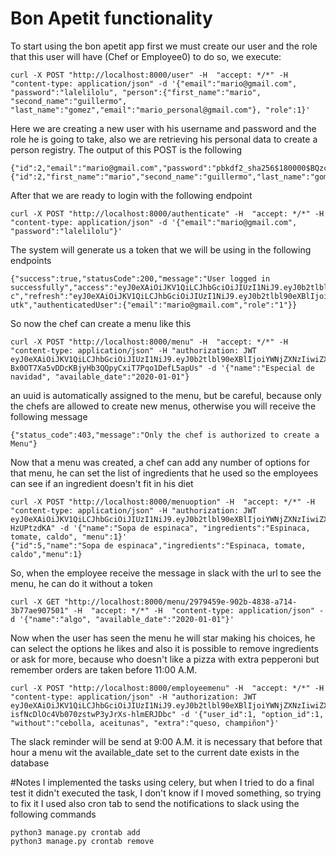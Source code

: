 # Bon Apetit functionality

To start using the bon apetit app first we must create our user and the role that this user will have (Chef or Employee0) to do so, we execute:

```
curl -X POST "http://localhost:8000/user" -H  "accept: */*" -H  "content-type: application/json" -d '{"email":"mario@gmail.com", "password":"lalelilolu", "person":{"first_name":"mario", "second_name":"guillermo", "last_name":"gomez","email":"mario_personal@gmail.com"}, "role":1}'
```

Here we are creating a new user with his username and password and the role he is going to take, also we are retrieving his personal data to create a person registry. The output of this POST is the following

```
{"id":2,"email":"mario@gmail.com","password":"pbkdf2_sha256$180000$BQzcqy39WquO$vQUacXyFXe6eiv5Tgq24EEpFk2mXZadbN5R2s0ufmh0=","person":{"id":2,"first_name":"mario","second_name":"guillermo","last_name":"gomez","email":"mario_personal@gmail.com"},"role":1}
```

After that we are ready to login with the following endpoint

```
curl -X POST "http://localhost:8000/authenticate" -H  "accept: */*" -H  "content-type: application/json" -d '{"email":"mario@gmail.com", "password":"lalelilolu"}'
```

The system will generate us a token that we will be using in the following endpoints

```
{"success":true,"statusCode":200,"message":"User logged in successfully","access":"eyJ0eXAiOiJKV1QiLCJhbGciOiJIUzI1NiJ9.eyJ0b2tlbl90eXBlIjoiYWNjZXNzIiwiZXhwIjoxNjE5NjE4NTEyLCJqdGkiOiJjODIwYzcyMmYzOGU0MmFiODU4NDI3ZWNiZGY0MDhhNSIsInVzZXJfaWQiOjJ9.z4Ai6HxbVYknNdBUJFK7JZaqEuok01Lt0IKMwXGlh-c","refresh":"eyJ0eXAiOiJKV1QiLCJhbGciOiJIUzI1NiJ9.eyJ0b2tlbl90eXBlIjoicmVmcmVzaCIsImV4cCI6MTYyMDgyNzgxMiwianRpIjoiNjcwNzI4ZTY3NmQxNGFhODhhMDYwOThkNjkxNThmNzgiLCJ1c2VyX2lkIjoyfQ.9IwDoILrfQZkTgb8gYWQ9nEeMZ0VQGc6aYQ0MD3-utk","authenticatedUser":{"email":"mario@gmail.com","role":"1"}}
```

So now the chef can create a menu like this

```
curl -X POST "http://localhost:8000/menu" -H  "accept: */*" -H  "content-type: application/json" -H "authorization: JWT eyJ0eXAiOiJKV1QiLCJhbGciOiJIUzI1NiJ9.eyJ0b2tlbl90eXBlIjoiYWNjZXNzIiwiZXhwIjoxNjE5NjE5MDEwLCJqdGkiOiJmNjIyZWQ0YjA5NGQ0MmY5OWI4Y2Q0MmI2YzcwNGM5MCIsInVzZXJfaWQiOjJ9.-Bx0OT7Xa5vDDcKBjyHb3QQpyCxiT7Pqo1DefL5apUs" -d '{"name":"Especial de navidad", "available_date":"2020-01-01"}
```

an uuid is automatically assigned to the menu, but be careful, because only the chefs are allowed to create new menus, otherwise you will receive the following message

```
{"status_code":403,"message":"Only the chef is authorized to create a Menu"}
```

Now that a menu was created, a chef can add any number of options for that menu, he can set the list of ingredients that he used so the employees can see if an ingredient doesn't fit in his diet

```
curl -X POST "http://localhost:8000/menuoption" -H  "accept: */*" -H  "content-type: application/json" -H "authorization: JWT eyJ0eXAiOiJKV1QiLCJhbGciOiJIUzI1NiJ9.eyJ0b2tlbl90eXBlIjoiYWNjZXNzIiwiZXhwIjoxNjE5NjIxNzY0LCJqdGkiOiI0OWU5NWJjYzM5YzI0MzQxYjU2NzE1MDdkNGVkYjI5ZCIsInVzZXJfaWQiOjJ9.zh69cenimPptLjclYjOhhghkjFgrzw2YP-HzUPtzdKA" -d '{"name":"Sopa de espinaca", "ingredients":"Espinaca, tomate, caldo", "menu":1}'
{"id":5,"name":"Sopa de espinaca","ingredients":"Espinaca, tomate, caldo","menu":1}
```

So, when the employee receive the message in slack with the url to see the menu, he can do it without a token
```
curl -X GET "http://localhost:8000/menu/2979459e-902b-4838-a714-3b77ae907501" -H  "accept: */*" -H  "content-type: application/json" -d '{"name":"algo", "available_date":"2020-01-01"}'
```

Now when the user has seen the menu he will star making his choices, he can select the options he likes and also it is possible to remove ingredients or ask for more, because who doesn't like a pizza with extra pepperoni but remember orders are taken before 11:00 A.M.
```
curl -X POST "http://localhost:8000/employeemenu" -H  "accept: */*" -H  "content-type: application/json" -H "authorization: JWT eyJ0eXAiOiJKV1QiLCJhbGciOiJIUzI1NiJ9.eyJ0b2tlbl90eXBlIjoiYWNjZXNzIiwiZXhwIjoxNjE5NDYwODgwLCJqdGkiOiJiNzQzOWM0NmY0ODU0ZGY4OGJiZGY5NWMzYTdlNmFlOCIsInVzZXJfaWQiOjF9.x5ZIA0-isfNcDlOc4Vb070zstwP3yJrXs-hlmERJDbc" -d '{"user_id":1, "option_id":1, "without":"cebolla, aceitunas", "extra":"queso, champiñon"}'
```

The slack reminder will be send at 9:00 A.M. it is necessary that before that hour a menu wit the available_date set to the current date exists in the database

#Notes
I implemented the tasks using celery, but when I tried to do a final test it didn't executed the task, I don't know if I moved something, so trying to fix it I used also cron tab to send the notifications to slack using the following commands
```
python3 manage.py crontab add
python3 manage.py crontab remove
```
